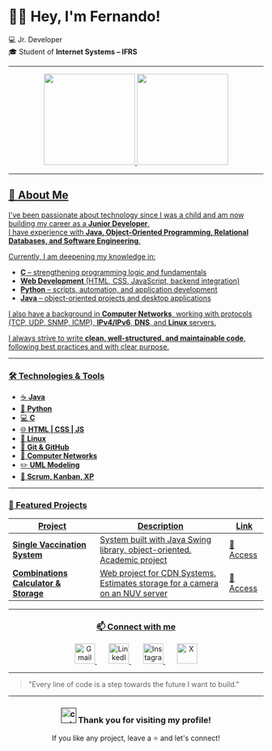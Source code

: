 # 👨‍💻 Hey, I'm Fernando!

💻 Jr. Developer  
🎓 Student of **Internet Systems – IFRS**

---

<div align="center">
<a href="https://github.com/FernandoHaeser">
<img loading="lazy" height="180em" src="https://github-readme-stats.vercel.app/api?username=FernandoHaeser&show_icons=true&theme=dark&include_all_commits=true&count_private=true"/>
<img loading="lazy" height="180em" src="https://github-readme-stats.vercel.app/api/top-langs/?username=FernandoHaeser&layout=compact&langs_count=7&theme=dark"/>
</div>

---

## 🧠 About Me

I've been passionate about technology since I was a child and am now building my career as a **Junior Developer**.  
I have experience with **Java, Object-Oriented Programming, Relational Databases, and Software Engineering**.

Currently, I am deepening my knowledge in:

* **C** – strengthening programming logic and fundamentals
* **Web Development** (HTML, CSS, JavaScript, backend integration)
* **Python** – scripts, automation, and application development
* **Java** – object-oriented projects and desktop applications

I also have a background in **Computer Networks**, working with protocols (TCP, UDP, SNMP, ICMP), **IPv4/IPv6**, **DNS**, and **Linux** servers.

I always strive to write **clean, well-structured, and maintainable code**, following best practices and with clear purpose.

---

### 🛠️ Technologies & Tools

* ☕ **Java**
* 🐍 **Python**
* 💻 **C**
* 🌐 **HTML | CSS | JS**
* 🐧 **Linux**
* 🔧 **Git & GitHub**
* 🛜 **Computer Networks**
* ✏️ **UML Modeling**
* 🔨 **Scrum, Kanban, XP**

---

### 💼 Featured Projects

| Project                                    | Description                                                                                                                  | Link                                                               |
| ------------------------------------------ | ---------------------------------------------------------------------------------------------------------------------------- | ------------------------------------------------------------------ |
| **Single Vaccination System**              | System built with Java Swing library, object-oriented. Academic project                                                      | [🔗 Access](https://github.com/FernandoHaeser/SVS-System)          |
| **Combinations Calculator & Storage**      | Web project for CDN Systems. Estimates storage for a camera on an NUV server                                                 | [🔗 Access](https://github.com/FernandoHaeser/nuv-calculator)      |

---

<div align="center">
  <h3>📫 Connect with me</h3>

  <a href="mailto:fernandohaeserr@gmail.com">
    <img src="https://img.shields.io/badge/Gmail-D14836?style=for-the-badge&logo=gmail&logoColor=white" alt="Gmail" height="40">
  </a>
  ‎ ‎ ‎ ‎ ‎ ‎

  <a href="https://www.linkedin.com/in/fehaeser">
    <img src="https://img.shields.io/badge/LinkedIn-0A66C2?style=for-the-badge&logo=linkedin&logoColor=white" alt="LinkedIn" height="40">
  </a>
  ‎ ‎ ‎ ‎ ‎ ‎

  <a href="https://www.instagram.com/devhaeser/">
    <img src="https://img.shields.io/badge/Instagram-E4405F?style=for-the-badge&logo=instagram&logoColor=white" alt="Instagram" height="40">
  </a>
  ‎ ‎ ‎ ‎ ‎ ‎

  <a href="https://x.com/devhaeser">
    <img src="https://img.shields.io/badge/X-000000?style=for-the-badge&logo=x&logoColor=white" alt="X" height="40">
  </a>
</div>  

---

> "Every line of code is a step towards the future I want to build."

---
<div align=center>
<h3><a href=""><img src="https://user-images.githubusercontent.com/74038190/226127923-0e8b7792-7b3c-462b-951b-63c96ba1a5af.gif" width="30" alt="cat"></a> Thank you for visiting my profile!</h3>

If you like any project, leave a ⭐ and let's connect!
</div>
